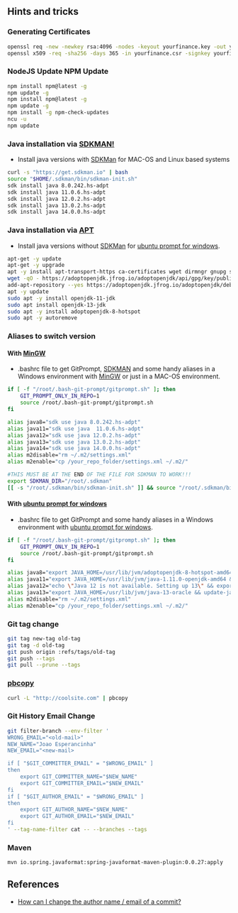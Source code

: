 ## Hints and tricks

### Generating Certificates

```bash
openssl req -new -newkey rsa:4096 -nodes -keyout yourfinance.key -out yourfinance.csr
openssl x509 -req -sha256 -days 365 -in yourfinance.csr -signkey yourfinance.key -out yourfinance.pem
```

### NodeJS Update NPM Update

```bash
npm install npm@latest -g
npm update -g
npm install npm@latest -g
npm update -g
npm install -g npm-check-updates
ncu -u
npm update
```

### Java installation via [SDKMAN!](https://sdkman.io/install)

-   Install java versions with [SDKMan](https://sdkman.io/) for MAC-OS and Linux based systems

```bash
curl -s "https://get.sdkman.io" | bash
source "$HOME/.sdkman/bin/sdkman-init.sh"
sdk install java 8.0.242.hs-adpt
sdk install java 11.0.6.hs-adpt
sdk install java 12.0.2.hs-adpt
sdk install java 13.0.2.hs-adpt
sdk install java 14.0.0.hs-adpt
```

### Java installation via [APT](http://manpages.ubuntu.com/manpages/xenial/en/man8/apt.8.html)

-   Install java versions without [SDKMan](https://sdkman.io/) for [ubuntu prompt for windows](https://www.microsoft.com/en-us/p/ubuntu/9nblggh4msv6?activetab=pivot:overviewtab).

```bash
apt-get -y update
apt-get -y upgrade
apt -y install apt-transport-https ca-certificates wget dirmngr gnupg software-properties-common
wget -qO - https://adoptopenjdk.jfrog.io/adoptopenjdk/api/gpg/key/public | apt-key add -
add-apt-repository --yes https://adoptopenjdk.jfrog.io/adoptopenjdk/deb/
apt -y update
sudo apt -y install openjdk-11-jdk
sudo apt install openjdk-13-jdk
sudo apt -y install adoptopenjdk-8-hotspot
sudo apt -y autoremove
```

### Aliases to switch version

#### With [MinGW](http://www.mingw.org/)

- .bashrc file to get GitPrompt, [SDKMAN](https://sdkman.io/) and some handy aliases in a Windows environment with [MinGW](http://www.mingw.org/) or just in a MAC-OS environment.

```bash
if [ -f "/root/.bash-git-prompt/gitprompt.sh" ]; then
    GIT_PROMPT_ONLY_IN_REPO=1
    source /root/.bash-git-prompt/gitprompt.sh
fi

alias java8="sdk use java 8.0.242.hs-adpt"
alias java11="sdk use java  11.0.6.hs-adpt"
alias java12="sdk use java 12.0.2.hs-adpt"
alias java13="sdk use java 13.0.2.hs-adpt"
alias java14="sdk use java 14.0.0.hs-adpt"
alias m2disable="rm ~/.m2/settings.xml"
alias m2enable="cp /your_repo_folder/settings.xml ~/.m2/"

#THIS MUST BE AT THE END OF THE FILE FOR SDKMAN TO WORK!!!
export SDKMAN_DIR="/root/.sdkman"
[[ -s "/root/.sdkman/bin/sdkman-init.sh" ]] && source "/root/.sdkman/bin/sdkman-init.sh"
```

#### With [ubuntu prompt for windows](https://www.microsoft.com/en-us/p/ubuntu/9nblggh4msv6?activetab=pivot:overviewtab)

- .bashrc file to get GitPrompt and some handy aliases in a Windows environment with [ubuntu prompt for windows](https://www.microsoft.com/en-us/p/ubuntu/9nblggh4msv6?activetab=pivot:overviewtab).

```bash
if [ -f "/root/.bash-git-prompt/gitprompt.sh" ]; then
    GIT_PROMPT_ONLY_IN_REPO=1
    source /root/.bash-git-prompt/gitprompt.sh
fi

alias java8="export JAVA_HOME=/usr/lib/jvm/adoptopenjdk-8-hotspot-amd64 && update-java-alternatives -s adoptopenjdk-8-hotspot-amd64"
alias java11="export JAVA_HOME=/usr/lib/jvm/java-1.11.0-openjdk-amd64 && update-java-alternatives -s java-1.11.0-openjdk-amd64"
alias java12="echo \"Java 12 is not available. Setting up 13\" && export JAVA_HOME=/usr/lib/jvm/java-13-oracle && update-java-alternatives -s java-13-oracle"
alias java13="export JAVA_HOME=/usr/lib/jvm/java-13-oracle && update-java-alternatives -s java-13-oracle"
alias m2disable="rm ~/.m2/settings.xml"
alias m2enable="cp /your_repo_folder/settings.xml ~/.m2/"
```

### Git tag change

```bash
git tag new-tag old-tag
git tag -d old-tag
git push origin :refs/tags/old-tag
git push --tags
git pull --prune --tags
```


### [pbcopy](http://sweetme.at/2013/11/17/copy-to-and-paste-from-the-clipboard-on-the-mac-osx-command-line/)

```bash
curl -L "http://coolsite.com" | pbcopy
```

### Git History Email Change

```bash
git filter-branch --env-filter '
WRONG_EMAIL="<old-mail>"
NEW_NAME="Joao Esperancinha"
NEW_EMAIL="<new-mail>

if [ "$GIT_COMMITTER_EMAIL" = "$WRONG_EMAIL" ]
then
    export GIT_COMMITTER_NAME="$NEW_NAME"
    export GIT_COMMITTER_EMAIL="$NEW_EMAIL"
fi
if [ "$GIT_AUTHOR_EMAIL" = "$WRONG_EMAIL" ]
then
    export GIT_AUTHOR_NAME="$NEW_NAME"
    export GIT_AUTHOR_EMAIL="$NEW_EMAIL"
fi
' --tag-name-filter cat -- --branches --tags
```

### Maven

```bash
mvn io.spring.javaformat:spring-javaformat-maven-plugin:0.0.27:apply
```

## References

-   [How can I change the author name / email of a commit?](https://www.git-tower.com/learn/git/faq/change-author-name-email)